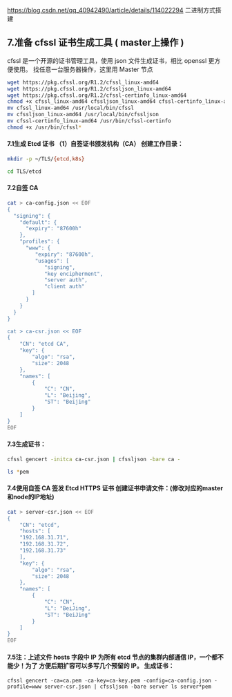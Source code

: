 https://blog.csdn.net/qq_40942490/article/details/114022294   二进制方式搭建

## 7.准备 cfssl 证书生成工具 ( master上操作 )

cfssl 是一个开源的证书管理工具，使用 json 文件生成证书，相比 openssl 更方便使用。 找任意一台服务器操作，这里用 Master 节点

```bash
wget https://pkg.cfssl.org/R1.2/cfssl_linux-amd64
wget https://pkg.cfssl.org/R1.2/cfssljson_linux-amd64
wget https://pkg.cfssl.org/R1.2/cfssl-certinfo_linux-amd64
chmod +x cfssl_linux-amd64 cfssljson_linux-amd64 cfssl-certinfo_linux-amd64
mv cfssl_linux-amd64 /usr/local/bin/cfssl
mv cfssljson_linux-amd64 /usr/local/bin/cfssljson
mv cfssl-certinfo_linux-amd64 /usr/bin/cfssl-certinfo
chmod +x /usr/bin/cfssl*
```

#### 7.1生成 Etcd 证书 （1）自签证书颁发机构（CA） 创建工作目录：

```bash
mkdir -p ~/TLS/{etcd,k8s}

cd TLS/etcd
```

#### 7.2自签 CA

```bash
cat > ca-config.json << EOF
{
  "signing": {
    "default": {
      "expiry": "87600h"
    },
    "profiles": {
      "www": {
         "expiry": "87600h",
         "usages": [
            "signing",
            "key encipherment",
            "server auth",
            "client auth"
        ]
      }
    }
  }
}

cat > ca-csr.json << EOF
{
    "CN": "etcd CA",
    "key": {
        "algo": "rsa",
        "size": 2048
    },
    "names": [
        {
            "C": "CN",
            "L": "Beijing",
            "ST": "Beijing"
        }
    ]
}
EOF
```

#### 7.3生成证书：

```bash
cfssl gencert -initca ca-csr.json | cfssljson -bare ca -

ls *pem
```

#### 7.4使用自签 CA 签发 Etcd HTTPS 证书 创建证书申请文件：(修改对应的master和node的IP地址)

```bash
cat > server-csr.json << EOF
{
    "CN": "etcd",
    "hosts": [
    "192.168.31.71",
    "192.168.31.72",
    "192.168.31.73"
    ],
    "key": {
        "algo": "rsa",
        "size": 2048
    },
    "names": [
        {
            "C": "CN",
            "L": "BeiJing",
            "ST": "BeiJing"
        }
    ]
}
EOF
```

#### 7.5注：上述文件 hosts 字段中 IP 为所有 etcd 节点的集群内部通信 IP，一个都不能少！为了 方便后期扩容可以多写几个预留的 IP。 生成证书：

```
cfssl gencert -ca=ca.pem -ca-key=ca-key.pem -config=ca-config.json -profile=www server-csr.json | cfssljson -bare server ls server*pem 
```

